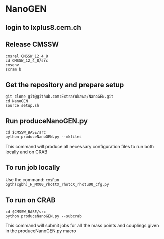 # NanoGEN

## login to lxplus8.cern.ch

## Release CMSSW
```
cmsrel CMSSW_12_4_8
cd CMSSW_12_4_8/src
cmsenv
scram b
```

## Get the repository and prepare setup
```
git clone git@github.com:ExtraYukawa/NanoGEN.git
cd NanoGEN
source setup.sh
```

## Run produceNanoGEN.py
```
cd $CMSSW_BASE/src
python produceNanoGEN.py --mkfiles
```
This command will produce all necessary configuration files to run both locally and on CRAB

## To run job locally
Use the command:
```cmsRun bgth(cgbh)_H_MX00_rhottX_rhotcX_rhotu00_cfg.py``` 

## To run on CRAB
```
cd $CMSSW_BASE/src
python produceNanoGEN.py --subcrab
```
This command will submit jobs for all the mass points and couplings given in the produceNanoGEN.py macro






